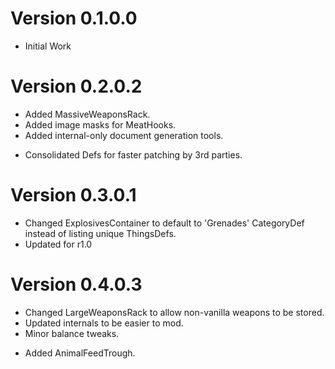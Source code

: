# Version 0.1.0.0

- Initial Work

# Version 0.2.0.2

+ Added MassiveWeaponsRack.
+ Added image masks for MeatHooks.
+ Added internal-only document generation tools.
* Consolidated Defs for faster patching by 3rd parties.

# Version 0.3.0.1

* Changed ExplosivesContainer to default to 'Grenades' CategoryDef instead of listing unique ThingsDefs.
* Updated for r1.0

# Version 0.4.0.3

* Changed LargeWeaponsRack to allow non-vanilla weapons to be stored.
* Updated internals to be easier to mod.
* Minor balance tweaks.
+ Added AnimalFeedTrough.
